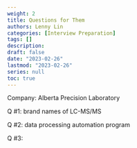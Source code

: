 ```yaml
---
weight: 2
title: Questions for Them
authors: Lenny Lin
categories: [Interview Preparation]
tags: []
description: 
draft: false
date: "2023-02-26"
lastmod: "2023-02-26"
series: null
toc: true
---
```


Company: Alberta Precision Laboratory

Q #1: brand names of LC-MS/MS

Q #2: data processing automation program

Q #3: 

